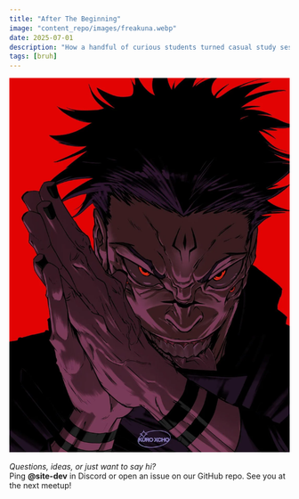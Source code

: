 ```yaml
---
title: "After The Beginning"
image: "content_repo/images/freakuna.webp"
date: 2025-07-01
description: "How a handful of curious students turned casual study sessions into DeTA — a community that codes, learns, and grows together."
tags: [bruh]
---
```


![alt text](../public/content_repo/images/freakuna.webp)

*Questions, ideas, or just want to say hi?*  
Ping **@site-dev** in Discord or open an issue on our GitHub repo. See you at the next meetup!
